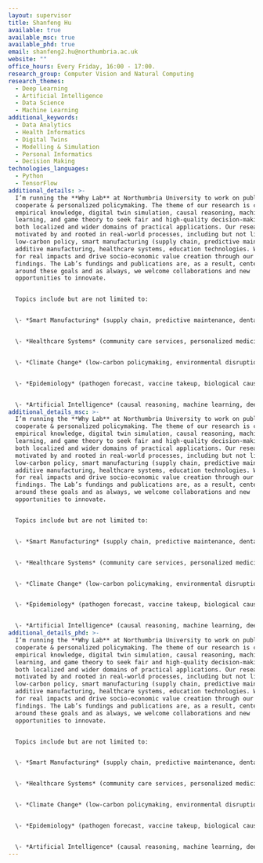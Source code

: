 ```yaml
---
layout: supervisor
title: Shanfeng Hu
available: true
available_msc: true
available_phd: true
email: shanfeng2.hu@northumbria.ac.uk
website: ""
office_hours: Every Friday, 16:00 - 17:00.
research_group: Computer Vision and Natural Computing
research_themes:
  - Deep Learning
  - Artificial Intelligence
  - Data Science
  - Machine Learning
additional_keywords:
  - Data Analytics
  - Health Informatics
  - Digital Twins
  - Modelling & Simulation
  - Personal Informatics
  - Decision Making
technologies_languages:
  - Python
  - TensorFlow
additional_details: >-
  I’m running the **Why Lab** at Northumbria University to work on public &
  cooperate & personalized policymaking. The theme of our research is combining
  empirical knowledge, digital twin simulation, causal reasoning, machine
  learning, and game theory to seek fair and high-quality decision-making for
  both localized and wider domains of practical applications. Our research is
  motivated by and rooted in real-world processes, including but not limited to:
  low-carbon policy, smart manufacturing (supply chain, predictive maintenance),
  additive manufacturing, healthcare systems, education technologies. We strive
  for real impacts and drive socio-economic value creation through our research
  findings. The Lab’s fundings and publications are, as a result, centered
  around these goals and as always, we welcome collaborations and new
  opportunities to innovate.


  Topics include but are not limited to:


  \- *Smart Manufacturing* (supply chain, predictive maintenance, dental health products)


  \- *Healthcare Systems* (community care services, personalized medicines, digital health management)


  \- *Climate Change* (low-carbon policymaking, environmental disruptions, natural disater prediction)


  \- *Epidemiology* (pathogen forecast, vaccine takeup, biological causal networks)


  \- *Artificial Intelligence* (causal reasoning, machine learning, deep learning, lifelong learning)
additional_details_msc: >-
  I’m running the **Why Lab** at Northumbria University to work on public &
  cooperate & personalized policymaking. The theme of our research is combining
  empirical knowledge, digital twin simulation, causal reasoning, machine
  learning, and game theory to seek fair and high-quality decision-making for
  both localized and wider domains of practical applications. Our research is
  motivated by and rooted in real-world processes, including but not limited to:
  low-carbon policy, smart manufacturing (supply chain, predictive maintenance),
  additive manufacturing, healthcare systems, education technologies. We strive
  for real impacts and drive socio-economic value creation through our research
  findings. The Lab’s fundings and publications are, as a result, centered
  around these goals and as always, we welcome collaborations and new
  opportunities to innovate.


  Topics include but are not limited to:


  \- *Smart Manufacturing* (supply chain, predictive maintenance, dental health products)


  \- *Healthcare Systems* (community care services, personalized medicines, digital health management)


  \- *Climate Change* (low-carbon policymaking, environmental disruptions, natural disater prediction)


  \- *Epidemiology* (pathogen forecast, vaccine takeup, biological causal networks)


  \- *Artificial Intelligence* (causal reasoning, machine learning, deep learning, lifelong learning)
additional_details_phd: >-
  I’m running the **Why Lab** at Northumbria University to work on public &
  cooperate & personalized policymaking. The theme of our research is combining
  empirical knowledge, digital twin simulation, causal reasoning, machine
  learning, and game theory to seek fair and high-quality decision-making for
  both localized and wider domains of practical applications. Our research is
  motivated by and rooted in real-world processes, including but not limited to:
  low-carbon policy, smart manufacturing (supply chain, predictive maintenance),
  additive manufacturing, healthcare systems, education technologies. We strive
  for real impacts and drive socio-economic value creation through our research
  findings. The Lab’s fundings and publications are, as a result, centered
  around these goals and as always, we welcome collaborations and new
  opportunities to innovate.


  Topics include but are not limited to:


  \- *Smart Manufacturing* (supply chain, predictive maintenance, dental health products)


  \- *Healthcare Systems* (community care services, personalized medicines, digital health management)


  \- *Climate Change* (low-carbon policymaking, environmental disruptions, natural disater prediction)


  \- *Epidemiology* (pathogen forecast, vaccine takeup, biological causal networks)


  \- *Artificial Intelligence* (causal reasoning, machine learning, deep learning, lifelong learning)
---
```

